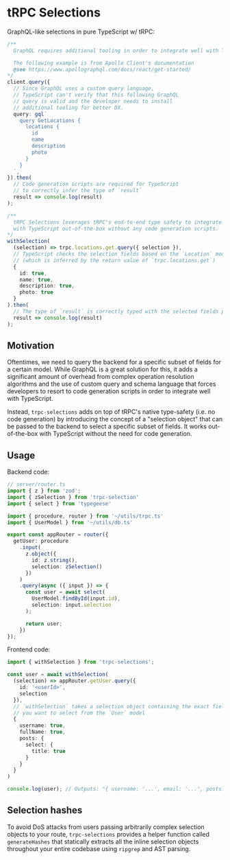 # tRPC Selections

GraphQL-like selections in pure TypeScript w/ tRPC:

```typescript
/**
  GraphQL requires additional tooling in order to integrate well with TypeScript.

  The following example is from Apollo Client's documentation
  @see https://www.apollographql.com/docs/react/get-started/
*/
client.query({
  // Since GraphQL uses a custom query language,
  // TypeScript can't verify that this following GraphQL
  // query is valid and the developer needs to install
  // additional tooling for better DX.
  query: gql`
    query GetLocations {
      locations {
        id
        name
        description
        photo
      }
    }
  `,
}).then(
  // Code generation scripts are required for TypeScript
  // to correctly infer the type of `result`
  result => console.log(result)
);

/**
  tRPC Selections leverages tRPC's end-to-end type safety to integrate well
  with TypeScript out-of-the-box without any code generation scripts.
*/
withSelection(
  (selection) => trpc.locations.get.query({ selection }),
  // TypeScript checks the selection fields based on the `Location` model
  // (which is inferred by the return value of `trpc.locations.get`)
  {
    id: true,
    name: true,
    description: true,
    photo: true
  }
).then(
  // The type of `result` is correctly typed with the selected fields passed in the above selections object
  result => console.log(result)
);
```

## Motivation

Oftentimes, we need to query the backend for a specific subset of fields for a certain model. While GraphQL is a great solution for this, it adds a significant amount of overhead from complex operation resolution algorithms and the use of custom query and schema language that forces developers to resort to code generation scripts in order to integrate well with TypeScript.

Instead, `trpc-selections` adds on top of tRPC's native type-safety (i.e. no code generation) by introducing the concept of a "selection object" that can be passed to the backend to select a specific subset of fields. It works out-of-the-box with TypeScript without the need for code generation.

## Usage

Backend code:

```typescript
// server/router.ts
import { z } from 'zod';
import { zSelection } from 'trpc-selection'
import { select } from 'typegeese'

import { procedure, router } from '~/utils/trpc.ts'
import { UserModel } from '~/utils/db.ts'

export const appRouter = router({
  getUser: procedure
    .input(
      z.object({
        id: z.string(),
        selection: zSelection()
      })
    )
    .query(async ({ input }) => {
      const user = await select(
        UserModel.findById(input.id),
        selection: input.selection
      );

      return user;
    })
});
```

Frontend code:
```typescript
import { withSelection } from 'trpc-selections';

const user = await withSelection(
  (selection) => appRouter.getUser.query({
    id: '<userId>',
    selection
  }),
  // `withSelection` takes a selection object containing the exact fields
  // you want to select from the `User` model
  {
    username: true,
    fullName: true,
    posts: {
      select: {
        title: true
      }
    }
  }
)

console.log(user); // Outputs: "{ username: '...', email: '...', posts: [{ title: '...' }, ...] }"
```

## Selection hashes

To avoid DoS attacks from users passing arbitrarily complex selection objects to your route, `trpc-selections` provides a helper function called `generateHashes` that statically extracts all the inline selection objects throughout your entire codebase using `ripgrep` and AST parsing.


